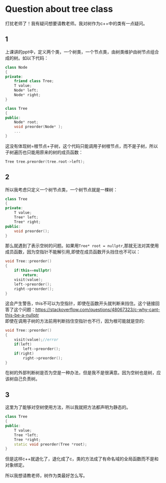 # Question about tree class #  
打扰老师了！我有疑问想要请教老师。我对树作为c++中的类有一点疑问。 
## 1 ##
上课讲的ppt中，定义两个类，一个树类，一个节点类，由树类维护由树节点组合成的树。如以下代码：
```cpp
class Node
{
private:
    friend class Tree;
    T value;
    Node* left;
    Node* right;
}

class Tree
{
public:
    Node* root;
    void preorder(Node* );
    ...
}
```
这没有体现树=根节点+子树，这个代码只能调用子树根节点，而不是子树，所以子树遍历也只能用原来的树的成员函数：
```cpp
Tree tree.preorder(tree.root->left);
```
## 2 ##
所以我考虑只定义一个树节点类，一个树节点就是一棵树：
```cpp
class Tree
{
private:
    T value;
    Tree* left;
    Tree* right;
public:
    void preorder();
}
```
那么就遇到了表示空树的问题。如果用```Tree* root = nullptr```,那就无法对其使用成员函数，因为空指针不能解引用,即使在成员函数开头挡住也不可以：
```cpp
void Tree::preorder()
{
    if(this==nullptr)
        return;
    visit(value);
    left->preorder();
    right->preorder();
}
```
这会产生警告，this不可以为空指针，即使在函数开头就判断来挡住。这个链接回答了这个问题：<https://stackoverflow.com/questions/48067323/c-why-cant-this-be-a-nullptr>  
即使在调用子树的方法前用判断挡住空指针也不行，因为根可能就是空的:
```cpp
void Tree::preorder()
{
    visit(value);//error
    if(left)
        left->preorder();
    if(right)
        right->preorder();
}
```
在树的外部判断树是否为空是一种办法，但是我不是很满意。因为空树也是树，应该树自己负责树。
## 3 ##
这里为了能够对空树使用方法，所以我就把方法都声明为静态的。
```cpp
class Tree
{
public:
    T value;
    Tree *left;
    Tree *right;
    static void preorder(Tree *root);
}
```
但是这样c++就退化了，退化成了c，类的方法成了有命名域的全局函数而不是和对象绑定。

所以我想请教老师，树作为类最好怎么写。